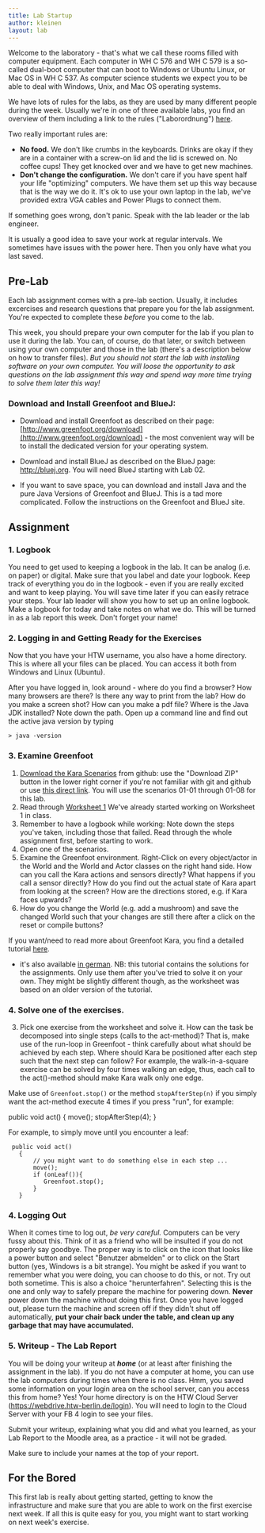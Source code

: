 ```yaml
---
title: Lab Startup
author: kleinen
layout: lab
---
```



Welcome to the laboratory - that's what we call these rooms filled with computer equipment. Each computer in WH C 576 and WH C 579 is a so-called dual-boot computer that can boot to Windows or Ubuntu Linux, or Mac OS in WH C 537. As computer science students we expect you to be able to deal with Windows, Unix, and Mac OS operating systems.

We have lots of rules for the labs, as they are used by many different people during the week. Usually we're in one of three available labs, you find an overview of them including a link to the rules ("Laborordnung") [here](http://imi-bachelor.htw-berlin.de/studium/labore/).

Two really important rules are:

- **No food.** We don't like crumbs in the keyboards. Drinks are okay if they are in a container with a screw-on lid and the lid is screwed on. No coffee cups! They get knocked over and we have to get new machines.
- **Don't change the configuration.** We don't care if you have spent half your life "optimizing" computers. We have them set up this way because that is the way we do it. It's ok to use your own laptop in the lab, we've provided extra VGA cables and Power Plugs to connect them.

If something goes wrong, don't panic. Speak with the lab leader or the lab engineer.

It is usually a good idea to save your work at regular intervals. We sometimes have issues with the power here. Then you only have what you last saved.

## Pre-Lab

Each lab assignment comes with a pre-lab section. Usually, it includes excercises and research questions that prepare you for the lab assignment.
You're expected to complete these *before* you come to the lab.

This week, you should prepare your own computer for the lab if you plan to use it during the lab. You can, of course, do that later, or switch between using your own computer and those in the lab (there's a description below on how to transfer files). *But you should not start the lab with installing software on your own computer. You will loose the opportunity to ask questions on the lab assignment this way and spend way more time trying to solve them later this way!*

### Download and Install Greenfoot and BlueJ:

* Download and install Greenfoot as described on their page: [http://www.greenfoot.org/download](http://www.greenfoot.org/download) - the most convenient way will be to install the dedicated version for your operating system.

* Download and install BlueJ as described on the BlueJ page: http://bluej.org. You will need BlueJ starting with Lab 02.

* If you want to save space, you can download and install Java and the pure Java Versions of Greenfoot and BlueJ. This is a tad more complicated. Follow the instructions on the Greenfoot and BlueJ site.

## Assignment

### 1. Logbook

You need to get used to keeping a logbook in the lab. It can be analog (i.e. on paper) or digital. Make sure that you label and date your logbook. Keep track of everything you do in the logbook - even if you are really excited and want to keep playing. You will save time later if you can easily retrace your steps. Your lab leader will show you how to set up an online logbook. Make a logbook for today and take notes on what we do. This will be turned in as a lab report this week. Don't forget your name!

### 2. Logging in and Getting Ready for the Exercises

Now that you have your HTW username, you also have a home directory. This is where all your files can be placed. You can access it both from Windows and Linux (Ubuntu).

After you have logged in, look around - where do you find a browser? How many browsers are there? Is there any way to print from the lab? How do you make a screen shot? How can you make a pdf file? Where is the Java JDK installed? Note down the path. Open up a command line and find out the active java version by typing

    > java -version

### 3. Examine Greenfoot

1.   [Download the Kara Scenarios][1] from github: use the "Download ZIP" button in the lower right corner if you're not familiar with git and github or use [this direct link](https://github.com/htw-imi-info1/kara/archive/ws2016.zip). You will use the scenarios 01-01 through 01-08 for this lab.
2.   Read through [Worksheet 1](../../material/info1-02-worksheet-kara-1.pdf)
We've already started working on Worksheet 1 in class.
3. Remember to have a logbook while working:
Note down the steps you've taken, including those that failed. Read through the whole assignment first, before starting to work.
0. Open one of the scenarios.
1. Examine the Greenfoot environment. Right-Click on every object/actor in the World and the World and Actor
   classes on the right hand side. How can you call the Kara actions and sensors directly? What happens if you
   call a sensor directly? How do you find out the actual state of Kara apart from looking at the screen?
   How are the directions stored, e.g. if Kara faces upwards?
2. How do you change the World (e.g. add a mushroom) and save the changed World such that your changes are still there after a click
    on the reset or compile buttons?

If you want/need to read more about Greenfoot Kara, you find a detailed tutorial [here](http://code.makery.ch/library/greenfoot-kara/).
- it's also available [in german](http://code.makery.ch/library/greenfoot-kara/de/). NB: this tutorial contains the solutions for the
assignments. Only use them after you've tried to solve it on your own. They might be slightly different though, as the worksheet was based on
an older version of the tutorial.


### 4. Solve one of the exercises.

3. Pick one exercise from the worksheet and solve it.
   How can the task be decomposed into single steps (calls to the act-method)?
   That is, make use of the run-loop in Greenfoot -
   think carefully about what should be achieved by each step.
        Where should Kara be positioned after each step such that the next step can follow?
   For example, the walk-in-a-square exercise can be solved
   by four times walking an edge, thus, each call to the act()-method should make Kara walk only one edge.

Make use of ```Greenfoot.stop()``` or the method ```stopAfterStep(n)``` if you simply
   want the act-method execute 4 times if you press "run", for example:

   public void act()
       {
           move();
           stopAfterStep(4);
       }

For example, to simply move until you encounter a leaf:

     public void act()
       {
           // you might want to do something else in each step ...
           move();
           if (onLeaf()){
              Greenfoot.stop();
           }
       }



### 4. Logging Out

When it comes time to log out, _be very careful._ Computers can be very fussy about this.
Think of it as a friend who will be insulted if you do not properly say goodbye.
The proper way is to click on the icon that looks like a power button and select "Benutzer
abmelden" or to click on the Start button (yes, Windows is a bit strange). You might be asked if you want to remember what you were doing, you can choose to do this, or not. Try out both sometime. This is also a choice "herunterfahren". Selecting this is the one and only way to safely prepare the machine for powering down.
**Never** power down the machine without doing this first. Once you have logged out, please turn the machine and screen off if they didn't shut off automatically, **put your chair back under the table, and clean up any garbage that may have accumulated.**


### 5. Writeup - The Lab Report

You will be doing your writeup at ***home*** (or at least after finishing the assignment in the lab). If you do not have a computer at home, you can use the lab computers during times when there is no class. Hmm, you saved some information on your login area on the school server, can you access this from home? Yes! Your home directory is on the HTW Cloud Server (https://webdrive.htw-berlin.de/login). You will need to login to the Cloud Server with your FB 4 login to see your files.


Submit your writeup, explaining what you did and what you learned, as your Lab Report to the Moodle area, as a practice - it will not be graded.

Make sure to include your names at the top of your report.

## For the Bored

This first lab is really about getting started, getting to know the infrastructure and make sure that you are able to work on the first exercise next week. If all this is quite easy for you, you might want to start working on next week's exercise.

 [1]: https://github.com/htw-imi-info1/kara
